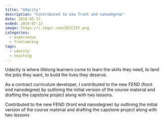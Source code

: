 ```yaml
---
title: "Udacity"
description: "Contributed to new front end nanodegree"
date: 2019-05-17
ended: 2019-07-22
image: https://i.imgur.com/2EfCIIF.png
categories:
  - experience
  - freelancing
tags:
  - udacity
  - teaching
---
```


Udacity is where lifelong learners come to learn the skills they need, to land the jobs they want, to build the lives they deserve.

As a contract curriculum developer, I contributed to the new FEND (front end nanodegree) by outlining the initial version of the course material and drafting the capstone project along with two lessons.

Contributed to the new FEND (front end nanodegree) by outlining the initial version of the course material and drafting the capstone project along with two lessons
